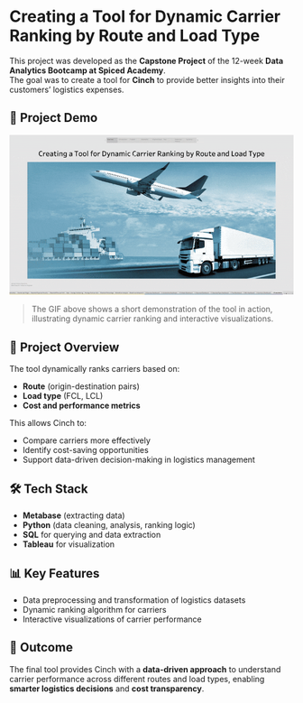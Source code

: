 # Creating a Tool for Dynamic Carrier Ranking by Route and Load Type  

This project was developed as the **Capstone Project** of the 12-week **Data Analytics Bootcamp at Spiced Academy**.  
The goal was to create a tool for **Cinch** to provide better insights into their customers’ logistics expenses.  

## 🎥 Project Demo

![Project Demo](assets/assets/Tableau-project.gif)

> The GIF above shows a short demonstration of the tool in action, illustrating dynamic carrier ranking and interactive visualizations.

## 🔎 Project Overview  

The tool dynamically ranks carriers based on:  
- **Route** (origin-destination pairs)  
- **Load type** (FCL, LCL)  
- **Cost and performance metrics**  

This allows Cinch to:  
- Compare carriers more effectively  
- Identify cost-saving opportunities  
- Support data-driven decision-making in logistics management  

## 🛠️ Tech Stack 
- **Metabase** (extracting data) 
- **Python** (data cleaning, analysis, ranking logic)  
- **SQL** for querying and data extraction  
- **Tableau** for visualization  


## 📊 Key Features  
- Data preprocessing and transformation of logistics datasets  
- Dynamic ranking algorithm for carriers  
- Interactive visualizations of carrier performance  

## 🚀 Outcome  
The final tool provides Cinch with a **data-driven approach** to understand carrier performance across different routes and load types, enabling **smarter logistics decisions** and **cost transparency**.  
